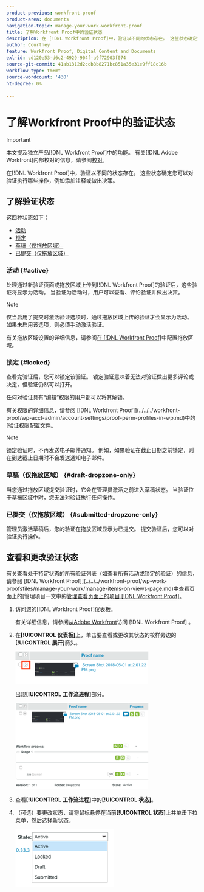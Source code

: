 ```yaml
---
product-previous: workfront-proof
product-area: documents
navigation-topic: manage-your-work-workfront-proof
title: 了解Workfront Proof中的验证状态
description: 在 [!DNL Workfront Proof]中，验证以不同的状态存在。 这些状态确定您可以对验证执行哪些操作，例如添加注释或做出决策。
author: Courtney
feature: Workfront Proof, Digital Content and Documents
exl-id: cd120e53-d6c2-4929-904f-a9f72903f074
source-git-commit: 41ab1312d2ccb8b8271bc851a35e31e9ff18c16b
workflow-type: tm+mt
source-wordcount: '430'
ht-degree: 0%

---
```


# 了解Workfront Proof中的验证状态

>[!IMPORTANT]
>
>本文提及独立产品[!DNL Workfront Proof]中的功能。 有关[!DNL Adobe Workfront]内部校对的信息，请参阅[校对](../../../review-and-approve-work/proofing/proofing.md)。

在[!DNL Workfront Proof]中，验证以不同的状态存在。 这些状态确定您可以对验证执行哪些操作，例如添加注释或做出决策。

## 了解验证状态

这四种状态如下：

* [活动](#active)
* [锁定](#locked)
* [草稿（仅拖放区域）](#draft-dropzone-only)
* [已提交（仅拖放区域）](#submitted-dropzone-only)

### 活动 {#active}

处理通过新验证页面或拖放区域上传到[!DNL Workfront Proof]的验证后，这些验证将显示为活动。 当验证为活动时，用户可以查看、评论验证并做出决策。

>[!NOTE]
>
>仅当启用了提交时激活验证选项时，通过拖放区域上传的验证才会显示为活动。 如果未启用该选项，则必须手动激活验证。

有关拖放区域设置的详细信息，请参阅[在 [!DNL Workfront Proof]](../../../workfront-proof/wp-acct-admin/account-settings/configure-dropzone-in-wp.md)中配置拖放区域。

### 锁定 {#locked}

查看完验证后，您可以锁定该验证。 锁定验证意味着无法对验证做出更多评论或决定，但验证仍然可以打开。

任何对验证具有“编辑”权限的用户都可以将其解锁。

有关权限的详细信息，请参阅 [!DNL Workfront Proof]](../../../workfront-proof/wp-acct-admin/account-settings/proof-perm-profiles-in-wp.md)中的[验证权限配置文件。

>[!NOTE]
>
>锁定验证时，不再发送电子邮件通知。 例如，如果验证在截止日期之前锁定，则在到达截止日期时不会发送通知电子邮件。

### 草稿（仅拖放区域） {#draft-dropzone-only}

当您通过拖放区域提交验证时，它会在管理员激活之前进入草稿状态。 当验证位于草稿区域中时，您无法对验证执行任何操作。

### 已提交（仅拖放区域） {#submitted-dropzone-only}

管理员激活草稿后，您的验证在拖放区域显示为已提交。 提交验证后，您可以对验证执行操作。

## 查看和更改验证状态

有关查看处于特定状态的所有验证列表（如查看所有活动或锁定的验证）的信息，请参阅 [!DNL Workfront Proof]](../../../workfront-proof/wp-work-proofsfiles/manage-your-work/manage-items-on-views-page.md)中查看页面上的[管理项目一文中的[管理查看页面上的项目 [!DNL Workfront Proof]](../../../workfront-proof/wp-work-proofsfiles/manage-your-work/manage-items-on-views-page.md)。

1. 访问您的[!DNL Workfront Proof]仪表板。

   有关详细信息，请参阅[从Adobe Workfront](../../../review-and-approve-work/proofing/managing-proofs-within-workfront/access-wf-proof-in-workfront.md)访问 [!DNL Workfront Proof] 。

1. 在&#x200B;**[!UICONTROL 仪表板]**&#x200B;上，单击要查看或更改其状态的校样旁边的&#x200B;**[!UICONTROL 展开]**&#x200B;箭头。

   ![](assets/screen-shot-2018-05-02-at-11.31.29-am-350x85.png)

   出现&#x200B;**[!UICONTROL 工作流进程]**&#x200B;部分。

   ![](assets/screen-shot-2018-05-02-at-11.33.20-am-350x226.png)

1. 查看&#x200B;**[!UICONTROL 工作流进程]**&#x200B;中的&#x200B;**[!UICONTROL 状态]**。

1. （可选）要更改状态，请将鼠标悬停在当前&#x200B;**[!UICONTROL 状态]**&#x200B;上并单击下拉菜单，然后选择新状态。

   ![](assets/screen-shot-2018-05-02-at-11.35.30-am.png)
